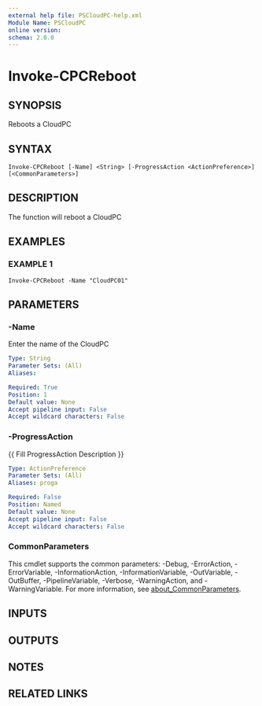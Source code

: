 ```yaml
---
external help file: PSCloudPC-help.xml
Module Name: PSCloudPC
online version:
schema: 2.0.0
---
```


# Invoke-CPCReboot

## SYNOPSIS
Reboots a CloudPC

## SYNTAX

```
Invoke-CPCReboot [-Name] <String> [-ProgressAction <ActionPreference>] [<CommonParameters>]
```

## DESCRIPTION
The function will reboot a CloudPC

## EXAMPLES

### EXAMPLE 1
```
Invoke-CPCReboot -Name "CloudPC01"
```

## PARAMETERS

### -Name
Enter the name of the CloudPC

```yaml
Type: String
Parameter Sets: (All)
Aliases:

Required: True
Position: 1
Default value: None
Accept pipeline input: False
Accept wildcard characters: False
```

### -ProgressAction
{{ Fill ProgressAction Description }}

```yaml
Type: ActionPreference
Parameter Sets: (All)
Aliases: proga

Required: False
Position: Named
Default value: None
Accept pipeline input: False
Accept wildcard characters: False
```

### CommonParameters
This cmdlet supports the common parameters: -Debug, -ErrorAction, -ErrorVariable, -InformationAction, -InformationVariable, -OutVariable, -OutBuffer, -PipelineVariable, -Verbose, -WarningAction, and -WarningVariable. For more information, see [about_CommonParameters](http://go.microsoft.com/fwlink/?LinkID=113216).

## INPUTS

## OUTPUTS

## NOTES

## RELATED LINKS
